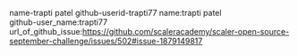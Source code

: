 name-trapti patel
github-userid-trapti77
name:trapti patel
<br>
github-user_name:trapti77
<br>
url_of_github_issue:https://github.com/scaleracademy/scaler-open-source-september-challenge/issues/502#issue-1879149817
